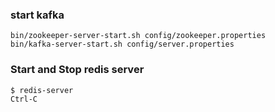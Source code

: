 ### start kafka
```
bin/zookeeper-server-start.sh config/zookeeper.properties
bin/kafka-server-start.sh config/server.properties
```

### Start and Stop redis server
```
$ redis-server
Ctrl-C
```

